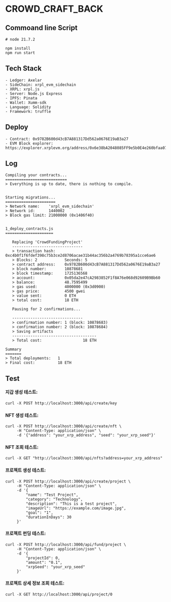 # CROWD_CRAFT_BACK

## Commoand line Script

```
# node 21.7.2

npm install
npm run start
```

## Tech Stack

```
- Ledger: Axelar
- SideChain: xrpl_evm_sidechain
- XRPL: xrpl.js
- Server: Node.js Express
- IPFS: Pinata
- Wallet: Xumm-sdk
- Language: Solidity
- Framework: truffle
```

## Deploy

```
- Contract: 0x9782B600d43cB7A881317Dd562a0676E19aB3a27
- EVM Block explorer: https://explorer.xrplevm.org/address/0x6e38bA2048085FF9e5b0E4e260bfaa07D5E0e4e6
```

## Log
```
Compiling your contracts...
===========================
> Everything is up to date, there is nothing to compile.


Starting migrations...
======================
> Network name:    'xrpl_evm_sidechain'
> Network id:      1440002
> Block gas limit: 21000000 (0x1406f40)


1_deploy_contracts.js
=====================

   Replacing 'CrowdFundingProject'
   -------------------------------
   > transaction hash:    0xc4b0f1f6fdef398c75b3ce2d8706acae31b44ac356b2a4769b78395a1cce6ae6
   > Blocks: 2            Seconds: 5
   > contract address:    0x9782B600d43cB7A881317Dd562a0676E19aB3a27
   > block number:        10878681
   > block timestamp:     1725136568
   > account:             0x05da2e47cA2983852F1f8A76e068d92609B9Bb60
   > balance:             48.7595499
   > gas used:            4000000 (0x3d0900)
   > gas price:           4500 gwei
   > value sent:          0 ETH
   > total cost:          18 ETH

   Pausing for 2 confirmations...

   -------------------------------
   > confirmation number: 1 (block: 10878683)
   > confirmation number: 2 (block: 10878684)
   > Saving artifacts
   -------------------------------------
   > Total cost:                  18 ETH

Summary
=======
> Total deployments:   1
> Final cost:          18 ETH
```

## Test
#### 지갑 생성 테스트:
`curl -X POST http://localhost:3000/api/create/key`

#### NFT 생성 테스트:
```
curl -X POST http://localhost:3000/api/create/nft \
     -H "Content-Type: application/json" \
     -d '{"address": "your_xrp_address", "seed": "your_xrp_seed"}'
```

#### NFT 조회 테스트:
`curl -X GET "http://localhost:3000/api/nfts?address=your_xrp_address"`

#### 프로젝트 생성 테스트:
```
curl -X POST http://localhost:3000/api/create/project \
     -H "Content-Type: application/json" \
     -d '{
         "name": "Test Project",
         "category": "Technology",
         "description": "This is a test project",
         "imageUrl": "https://example.com/image.jpg",
         "goal": "1",
         "durationInDays": 30
     }'
```

#### 프로젝트 펀딩 테스트:
```
curl -X POST http://localhost:3000/api/fund/project \
     -H "Content-Type: application/json" \
     -d '{
         "projectId": 0,
         "amount": "0.1",
         "xrpSeed": "your_xrp_seed"
     }'
```

#### 프로젝트 상세 정보 조회 테스트:
`curl -X GET http://localhost:3000/api/project/0`

